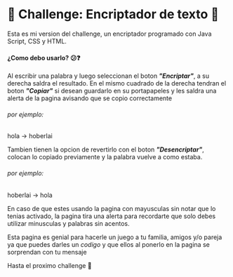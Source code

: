 # 🔹 Challenge: Encriptador de texto 🔹
Esta es mi version del challenge, un encriptador programado con Java Script, CSS y HTML.

#### ¿Como debo usarlo? 😕❓
Al escribir una palabra y luego seleccionan el boton ***"Encriptar"***, a su derecha saldra el resultado. En el mismo cuadrado de la derecha tendran el boton ***"Copiar"*** si desean guardarlo en su portapapeles y les saldra una alerta de la pagina avisando que se copio correctamente

###### por ejemplo:
hola &rarr; hoberlai

Tambien tienen la opcion de revertirlo con el boton ***"Desencriptar"***, colocan lo copiado previamente y la palabra vuelve a como estaba.

###### por ejemplo:
hoberlai &rarr; hola

En caso de que estes usando la pagina con mayusculas sin notar que lo tenias activado, la pagina tira una alerta para recordarte que solo debes utilizar minusculas y palabras sin acentos.

Esta pagina es genial para hacerle un juego a tu familia, amigos y/o pareja ya que puedes darles un *codigo* y que ellos al ponerlo en la pagina se sorprendan con tu mensaje




Hasta el proximo challenge 👋

